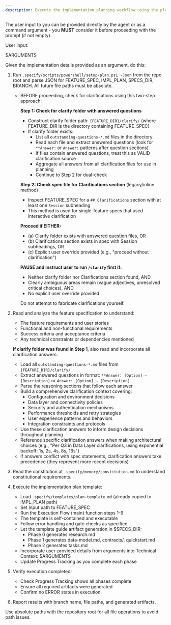 ```yaml
---
description: Execute the implementation planning workflow using the plan template to generate design artifacts.
---
```


The user input to you can be provided directly by the agent or as a command argument - you **MUST** consider it before proceeding with the prompt (if not empty).

User input:

$ARGUMENTS

Given the implementation details provided as an argument, do this:

1. Run `.specify/scripts/powershell/setup-plan.ps1 -Json` from the repo root and parse JSON for FEATURE_SPEC, IMPL_PLAN, SPECS_DIR, BRANCH. All future file paths must be absolute.
   - BEFORE proceeding, check for clarifications using this two-step approach:
     
     **Step 1: Check for clarify folder with answered questions**
     - Construct clarify folder path: `{FEATURE_DIR}/clarify/` (where FEATURE_DIR is the directory containing FEATURE_SPEC)
     - If clarify folder exists:
       * List all `outstanding-questions-*.md` files in the directory
       * Read each file and extract answered questions (look for `**Answer:` or `Answer:` patterns after question sections)
       * If files contain answered questions, treat this as VALID clarification source
       * Aggregate all answers from all clarification files for use in planning
       * Continue to Step 2 for dual-check
     
     **Step 2: Check spec file for Clarifications section** (legacy/inline method)
     - Inspect FEATURE_SPEC for a `## Clarifications` section with at least one `Session` subheading
     - This method is used for single-feature specs that used interactive clarification
     
     **Proceed if EITHER:**
     - (a) Clarify folder exists with answered question files, OR
     - (b) Clarifications section exists in spec with Session subheadings, OR
     - (c) Explicit user override provided (e.g., "proceed without clarification")
     
     **PAUSE and instruct user to run `/clarify` first if:**
     - Neither clarify folder nor Clarifications section found, AND
     - Clearly ambiguous areas remain (vague adjectives, unresolved critical choices), AND
     - No explicit user override provided
     
     Do not attempt to fabricate clarifications yourself.
2. Read and analyze the feature specification to understand:
   - The feature requirements and user stories
   - Functional and non-functional requirements
   - Success criteria and acceptance criteria
   - Any technical constraints or dependencies mentioned
   
   **If clarify folder was found in Step 1**, also read and incorporate all clarification answers:
   - Load all `outstanding-questions-*.md` files from `{FEATURE_DIR}/clarify/`
   - Extract answered questions in format: `**Answer: [Option] — [Description]` or `Answer: [Option] — [Description]`
   - Parse the reasoning sections that follow each answer
   - Build a comprehensive clarification context covering:
     * Configuration and environment decisions
     * Data layer and connectivity policies
     * Security and authentication mechanisms
     * Performance thresholds and retry strategies
     * User experience patterns and behaviors
     * Integration constraints and protocols
   - Use these clarification answers to inform design decisions throughout planning
   - Reference specific clarification answers when making architectural choices (e.g., "Per Q3 in Data Layer clarifications, using exponential backoff: 1s, 2s, 4s, 8s, 16s")
   - If answers conflict with spec statements, clarification answers take precedence (they represent more recent decisions)

3. Read the constitution at `.specify/memory/constitution.md` to understand constitutional requirements.

4. Execute the implementation plan template:
   - Load `.specify/templates/plan-template.md` (already copied to IMPL_PLAN path)
   - Set Input path to FEATURE_SPEC
   - Run the Execution Flow (main) function steps 1-9
   - The template is self-contained and executable
   - Follow error handling and gate checks as specified
   - Let the template guide artifact generation in $SPECS_DIR:
     * Phase 0 generates research.md
     * Phase 1 generates data-model.md, contracts/, quickstart.md
     * Phase 2 generates tasks.md
   - Incorporate user-provided details from arguments into Technical Context: $ARGUMENTS
   - Update Progress Tracking as you complete each phase

5. Verify execution completed:
   - Check Progress Tracking shows all phases complete
   - Ensure all required artifacts were generated
   - Confirm no ERROR states in execution

6. Report results with branch name, file paths, and generated artifacts.

Use absolute paths with the repository root for all file operations to avoid path issues.
